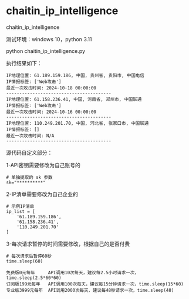 # chaitin_ip_intelligence
chaitin_ip_intelligence

测试环境：windows 10，python 3.11

python chaitin_ip_intelligence.py

执行结果如下：

```
IP地理位置: 61.189.159.186, 中国, 贵州省, 贵阳市, 中国电信
IP情报标签: ['Web攻击']
最近一次攻击时间: 2024-10-18 00:00:00
----------------------------------------
IP地理位置: 61.158.236.41, 中国, 河南省, 郑州市, 中国联通
IP情报标签: ['Web攻击']
最近一次攻击时间: 2024-10-16 00:00:00
----------------------------------------
IP地理位置: 110.249.201.70, 中国, 河北省, 张家口市, 中国联通
IP情报标签: []
最近一次攻击时间: N/A
----------------------------------------
```

源代码自定义部分：

1-API密钥需要修改为自己账号的
```
# 单独提取的 sk 参数
sk="**********"
```
2-IP清单需要修改为自己企业的
```
# 示例IP清单
ip_list = [
    '61.189.159.186', 
    '61.158.236.41',
    '110.249.201.70'
]
```
3-每次请求暂停的时间需要修改，根据自己的是否付费
```
# 每次请求后暂停60秒
time.sleep(60)
```
```
免费版0元每年     API调用10次每天，建议每2.5小时请求一次，time.sleep(2.5*60*60)
订阅版199元每年   API调用100次每天，建议每15分钟请求一次，time.sleep(15*60)
专业版3999元每年  API调用2000次每天，建议每48秒请求一次，time.sleep(48)
```
